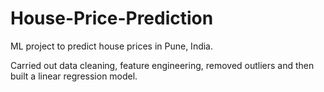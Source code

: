 # House-Price-Prediction
ML project to predict house prices in Pune, India.

Carried out data cleaning, feature engineering, removed outliers and then built a linear regression model.
